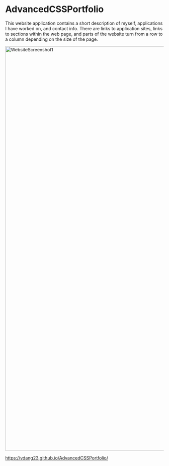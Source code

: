 # AdvancedCSSPortfolio

This website application contains a short description of myself, applications I have worked on, and contact info.  There are links to application sites, links to sections within the web page, and parts of the website turn from a row to a column depending on the size of the page.  

<img width="1286" alt="WebsiteScreenshot1" src="https://user-images.githubusercontent.com/84750505/122854825-2969ef80-d2c9-11eb-8a8b-2dc2a33af11a.png">

https://vdang23.github.io/AdvancedCSSPortfolio/
